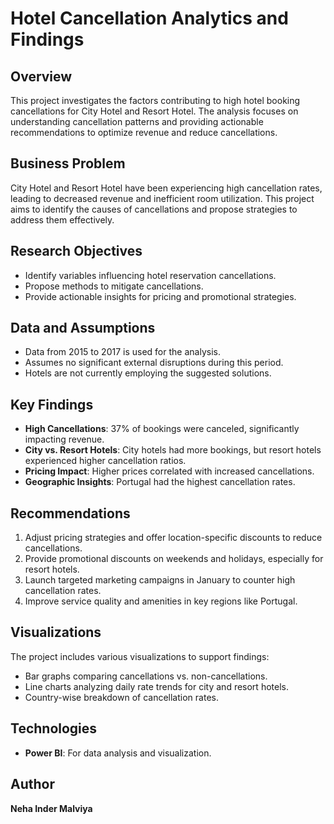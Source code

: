 
# Hotel Cancellation Analytics and Findings  

## Overview  
This project investigates the factors contributing to high hotel booking cancellations for City Hotel and Resort Hotel. The analysis focuses on understanding cancellation patterns and providing actionable recommendations to optimize revenue and reduce cancellations.  

## Business Problem  
City Hotel and Resort Hotel have been experiencing high cancellation rates, leading to decreased revenue and inefficient room utilization. This project aims to identify the causes of cancellations and propose strategies to address them effectively.  

## Research Objectives  
- Identify variables influencing hotel reservation cancellations.  
- Propose methods to mitigate cancellations.  
- Provide actionable insights for pricing and promotional strategies.  

## Data and Assumptions  
- Data from 2015 to 2017 is used for the analysis.  
- Assumes no significant external disruptions during this period.  
- Hotels are not currently employing the suggested solutions.  

## Key Findings  
- **High Cancellations**: 37% of bookings were canceled, significantly impacting revenue.  
- **City vs. Resort Hotels**: City hotels had more bookings, but resort hotels experienced higher cancellation ratios.  
- **Pricing Impact**: Higher prices correlated with increased cancellations.  
- **Geographic Insights**: Portugal had the highest cancellation rates.  

## Recommendations  
1. Adjust pricing strategies and offer location-specific discounts to reduce cancellations.  
2. Provide promotional discounts on weekends and holidays, especially for resort hotels.  
3. Launch targeted marketing campaigns in January to counter high cancellation rates.  
4. Improve service quality and amenities in key regions like Portugal.  

## Visualizations  
The project includes various visualizations to support findings:  
- Bar graphs comparing cancellations vs. non-cancellations.  
- Line charts analyzing daily rate trends for city and resort hotels.  
- Country-wise breakdown of cancellation rates.  

## Technologies  
- **Power BI**: For data analysis and visualization.  
## Author  
**Neha Inder Malviya**  

